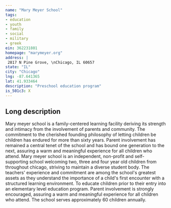 ```yaml
---
name: "Mary Meyer School"
tags:
- education
- youth
- family
- social
- military
- greek
ein: 362231801
homepage: "marymeyer.org"
address: |
 2817 N Pine Grove, \nChicago, IL 60657
state: "IL"
city: "Chicago"
lng: -87.641365
lat: 41.933464
description: "Preschool education program"
is_501c3: X
---
```


## Long description

Mary meyer school is a family-centered learning facility deriving its strength and intimacy from the involvement of parents and community. The commitment to the cherished founding philosophy of letting children be children has endured for more than sixty years. Parent involvement has remained a central tenet of the school and has bound one generation to the next, assuring a warm and meaningful experience for all children who attend. Mary meyer school is an independent, non-profit and self-supporting school welcoming two, three and four year old children from throughout chicago, striving to maintain a diverse student body. The teachers' experience and commitment are among the school's greatest assets as they understand the importance of a child's first encounter with a structured learning environment. To educate children prior to their entry into an elementary level education program. Parent involvement is strongly encouraged, assuring a warm and meaningful experience for all children who attend. The school serves approximately 60 children annually. 
